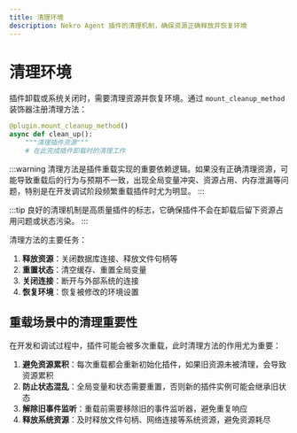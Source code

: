 ```yaml
---
title: 清理环境
description: Nekro Agent 插件的清理机制，确保资源正确释放并恢复环境
---
```


# 清理环境

插件卸载或系统关闭时，需要清理资源并恢复环境。通过 `mount_cleanup_method` 装饰器注册清理方法：

```python
@plugin.mount_cleanup_method()
async def clean_up():
    """清理插件资源"""
    # 在此完成插件卸载时的清理工作
```

:::warning
清理方法是插件重载实现的重要依赖逻辑。如果没有正确清理资源，可能导致重载后的行为与预期不一致，出现全局变量冲突、资源占用、内存泄漏等问题，特别是在开发调试阶段频繁重载插件时尤为明显。
:::

:::tip
良好的清理机制是高质量插件的标志，它确保插件不会在卸载后留下资源占用问题或状态污染。
:::

清理方法的主要任务：

1. **释放资源**：关闭数据库连接、释放文件句柄等
2. **重置状态**：清空缓存、重置全局变量
3. **关闭连接**：断开与外部系统的连接
4. **恢复环境**：恢复被修改的环境设置

## 重载场景中的清理重要性

在开发和调试过程中，插件可能会被多次重载，此时清理方法的作用尤为重要：

1. **避免资源累积**：每次重载都会重新初始化插件，如果旧资源未被清理，会导致资源累积
2. **防止状态混乱**：全局变量和状态需要重置，否则新的插件实例可能会继承旧状态
3. **解除旧事件监听**：重载前需要移除旧的事件监听器，避免重复响应
4. **释放系统资源**：及时释放文件句柄、网络连接等系统资源，避免资源耗尽
